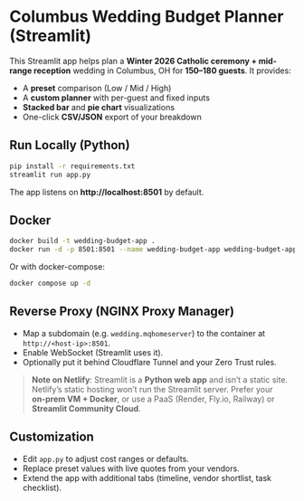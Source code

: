 # Columbus Wedding Budget Planner (Streamlit)

This Streamlit app helps plan a **Winter 2026 Catholic ceremony + mid-range reception** wedding in Columbus, OH for **150–180 guests**. It provides:
- A **preset** comparison (Low / Mid / High)
- A **custom planner** with per-guest and fixed inputs
- **Stacked bar** and **pie chart** visualizations
- One-click **CSV/JSON** export of your breakdown

## Run Locally (Python)
```bash
pip install -r requirements.txt
streamlit run app.py
```
The app listens on **http://localhost:8501** by default.

## Docker
```bash
docker build -t wedding-budget-app .
docker run -d -p 8501:8501 --name wedding-budget-app wedding-budget-app
```
Or with docker-compose:
```bash
docker compose up -d
```

## Reverse Proxy (NGINX Proxy Manager)
- Map a subdomain (e.g. `wedding.mqhomeserver`) to the container at `http://<host-ip>:8501`.
- Enable WebSocket (Streamlit uses it).
- Optionally put it behind Cloudflare Tunnel and your Zero Trust rules.

> **Note on Netlify**: Streamlit is a **Python web app** and isn’t a static site. Netlify’s static hosting won’t run the Streamlit server. Prefer your **on‑prem VM + Docker**, or use a PaaS (Render, Fly.io, Railway) or **Streamlit Community Cloud**.

## Customization
- Edit `app.py` to adjust cost ranges or defaults.
- Replace preset values with live quotes from your vendors.
- Extend the app with additional tabs (timeline, vendor shortlist, task checklist).

